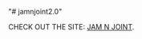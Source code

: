 "# jamnjoint2.0" 

CHECK OUT THE SITE: [JAM N JOINT](https://cloudberries27.github.io/jamnjoint2.0/CODE%20BITCHES/index.html).
